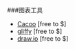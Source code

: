 ###图表工具

* [Cacoo](https://cacoo.com) [free to $]
* [gliffy](https://www.gliffy.com/products/online/) [free to $]
* [draw.io](https://www.draw.io) [free to $]